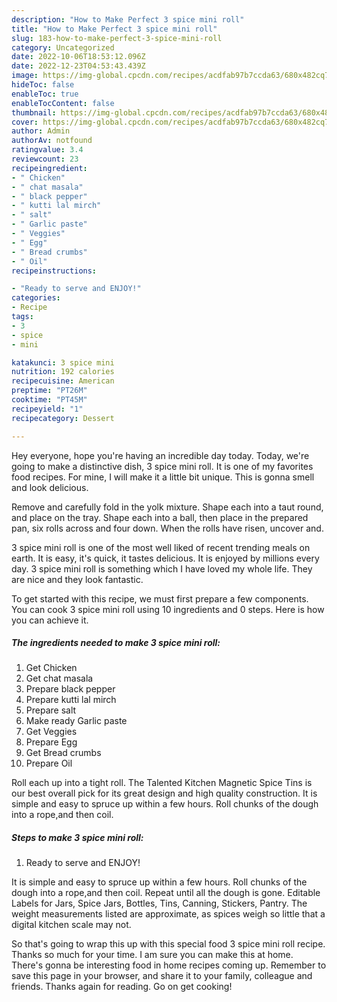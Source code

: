 ```yaml
---
description: "How to Make Perfect 3 spice mini roll"
title: "How to Make Perfect 3 spice mini roll"
slug: 183-how-to-make-perfect-3-spice-mini-roll
category: Uncategorized
date: 2022-10-06T18:53:12.096Z
date: 2022-12-23T04:53:43.439Z
image: https://img-global.cpcdn.com/recipes/acdfab97b7ccda63/680x482cq70/3-spice-mini-roll-recipe-main-photo.jpg
hideToc: false
enableToc: true
enableTocContent: false
thumbnail: https://img-global.cpcdn.com/recipes/acdfab97b7ccda63/680x482cq70/3-spice-mini-roll-recipe-main-photo.jpg
cover: https://img-global.cpcdn.com/recipes/acdfab97b7ccda63/680x482cq70/3-spice-mini-roll-recipe-main-photo.jpg
author: Admin
authorAv: notfound
ratingvalue: 3.4
reviewcount: 23
recipeingredient:
- " Chicken"
- " chat masala"
- " black pepper"
- " kutti lal mirch"
- " salt"
- " Garlic paste"
- " Veggies"
- " Egg"
- " Bread crumbs"
- " Oil"
recipeinstructions:

- "Ready to serve and ENJOY!"
categories:
- Recipe
tags:
- 3
- spice
- mini

katakunci: 3 spice mini 
nutrition: 192 calories
recipecuisine: American
preptime: "PT26M"
cooktime: "PT45M"
recipeyield: "1"
recipecategory: Dessert

---
```



Hey everyone, hope you're having an incredible day today. Today, we're going to make a distinctive dish, 3 spice mini roll. It is one of my favorites food recipes. For mine, I will make it a little bit unique. This is gonna smell and look delicious.

Remove and carefully fold in the yolk mixture. Shape each into a taut round, and place on the tray. Shape each into a ball, then place in the prepared pan, six rolls across and four down. When the rolls have risen, uncover and.

3 spice mini roll is one of the most well liked of recent trending meals on earth. It is easy, it's quick, it tastes delicious. It is enjoyed by millions every day. 3 spice mini roll is something which I have loved my whole life. They are nice and they look fantastic.


To get started with this recipe, we must first prepare a few components. You can cook 3 spice mini roll using 10 ingredients and 0 steps. Here is how you can achieve it.

<!--inarticleads1-->

##### The ingredients needed to make 3 spice mini roll:

1. Get  Chicken
1. Get  chat masala
1. Prepare  black pepper
1. Prepare  kutti lal mirch
1. Prepare  salt
1. Make ready  Garlic paste
1. Get  Veggies
1. Prepare  Egg
1. Get  Bread crumbs
1. Prepare  Oil


Roll each up into a tight roll. The Talented Kitchen Magnetic Spice Tins is our best overall pick for its great design and high quality construction. It is simple and easy to spruce up within a few hours. Roll chunks of the dough into a rope,and then coil. 

<!--inarticleads2-->

##### Steps to make 3 spice mini roll:


1. Ready to serve and ENJOY!

It is simple and easy to spruce up within a few hours. Roll chunks of the dough into a rope,and then coil. Repeat until all the dough is gone. Editable Labels for Jars, Spice Jars, Bottles, Tins, Canning, Stickers, Pantry. The weight measurements listed are approximate, as spices weigh so little that a digital kitchen scale may not. 

So that's going to wrap this up with this special food 3 spice mini roll recipe. Thanks so much for your time. I am sure you can make this at home. There's gonna be interesting food in home recipes coming up. Remember to save this page in your browser, and share it to your family, colleague and friends. Thanks again for reading. Go on get cooking!
